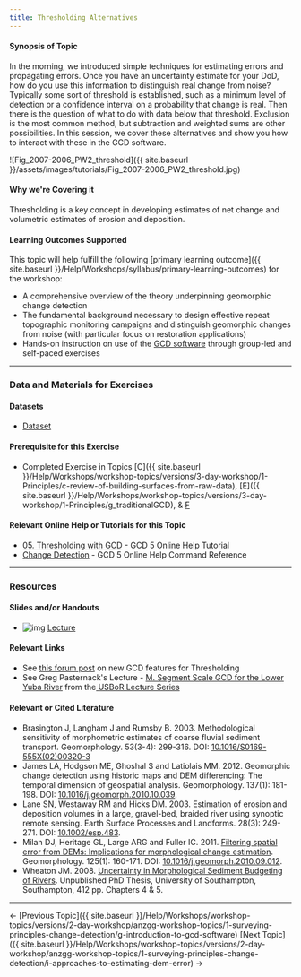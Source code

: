 ```yaml
---
title: Thresholding Alternatives
---
```


#### Synopsis of Topic

In the morning, we introduced simple techniques for estimating errors and propagating errors. Once you have an uncertainty estimate for your DoD, how do you use this information to distinguish real change from noise? Typically some sort of threshold is established, such as a minimum level of detection or a confidence interval on a probability that change is real. Then there is the question of what to do with data below that threshold. Exclusion is the most common method, but subtraction and weighted sums are other possibilities. In this session, we cover these alternatives and show you how to interact with these in the GCD software. 

![Fig_2007-2006_PW2_threshold]({{ site.baseurl }}/assets/images/tutorials/Fig_2007-2006_PW2_threshold.jpg)

#### Why we're Covering it

Thresholding is a key concept in developing estimates of net change and volumetric estimates of erosion and deposition. 

#### Learning Outcomes Supported

This topic will help fulfill the following [primary learning outcome]({{ site.baseurl }}/Help/Workshops/syllabus/primary-learning-outcomes) for the workshop:

- A comprehensive overview of the theory underpinning geomorphic change detection
- The fundamental background necessary to design effective repeat topographic monitoring campaigns and distinguish geomorphic changes from noise (with particular focus on restoration applications)
- Hands-on instruction on use of the [GCD software](http://www.joewheaton.org/Home/research/software/GCD) through group-led and self-paced exercises

------

### Data and Materials for Exercises

#### Datasets

- [Dataset](http://etal.usu.edu/GCD/Workshop/2012May/SulphurCreek_OrthoInputs.zip)

#### Prerequisite for this Exercise

- Completed Exercise in Topics [C]({{ site.baseurl }}/Help/Workshops/workshop-topics/versions/3-day-workshop/1-Principles/c-review-of-building-surfaces-from-raw-data),  [E]({{ site.baseurl }}/Help/Workshops/workshop-topics/versions/3-day-workshop/1-Principles/g_traditionalGCD), & [F](http://gcdworkshop.joewheaton.org/system/errors/NodeNotFound?suri=wuid:gx:27d471080239b4a)

#### Relevant Online Help or Tutorials for this Topic

- [05. Thresholding with GCD](http://gcd5help.joewheaton.org/tutorials--how-to/v-thresholding-w-raster-calculator) - GCD 5 Online Help Tutorial
- [Change Detection](http://gcd5help.joewheaton.org/gcd-command-reference/gcd-analysis-menu/change-detection) - GCD 5 Online Help Command Reference

------

### Resources

#### Slides and/or Handouts

- ![img](http://gcdworkshop.joewheaton.org/_/rsrc/1429929134873/workshop-topics/versions/3-day-workshop/2-errors-uncertainties/i-thresholding-alternatives/pdfIcon.png)  [Lecture](http://etal.usu.edu/GCD/Workshop/2014/Lectures/I_Thresholding.pdf) 

#### 

#### Relevant Links

- See [this forum post](http://forum.bluezone.usu.edu/gcd/viewtopic.php?f=40&t=117) on new GCD features for Thresholding
- See Greg Pasternack's Lecture - [M. Segment Scale GCD for the Lower Yuba River](http://borlecture.joewheaton.org/lecture-topics/4-case-studies-thu) from the[ USBoR Lecture Series](http://borlecture.joewheaton.org/)

#### Relevant or Cited Literature

#### 

- Brasington J, Langham J and Rumsby B. 2003. Methodological sensitivity of morphometric estimates of coarse fluvial sediment transport. Geomorphology. 53(3-4): 299-316. DOI: [10.1016/S0169-555X(02)00320-3](http://dx.doi.org/10.1016/S0169-555X%2802%2900320-3)
- James LA, Hodgson ME, Ghoshal S and Latiolais MM.  2012. Geomorphic change detection using historic maps and DEM differencing: The temporal dimension of geospatial analysis. Geomorphology. 137(1): 181-198. DOI: [10.1016/j.geomorph.2010.10.039](http://dx.doi.org/10.1016/j.geomorph.2010.10.039).
- Lane SN, Westaway RM and Hicks DM. 2003. Estimation of erosion and deposition volumes in a large, gravel-bed, braided river using synoptic remote sensing. Earth Surface Processes and Landforms. 28(3): 249-271. DOI: [10.1002/esp.483](http://dx.doi.org/10.1002/esp.483).
- Milan DJ, Heritage GL, Large ARG and Fuller IC. 2011. [Filtering spatial error from DEMs: Implications for morphological change estimation](http://etal.usu.edu/ICRRR/GCD/Milan_Filtering%20Spatial%20Error%20from%20DEM%27s.pdf). Geomorphology. 125(1): 160-171. DOI: [10.1016/j.geomorph.2010.09.012](http://dx.doi.org/10.1016/j.geomorph.2010.09.012).
- Wheaton JM. 2008. [Uncertainty in Morphological Sediment Budgeting of Rivers](http://www.joewheaton.org/Home/research/projects-1/morphological-sediment-budgeting/phdthesis). Unpublished PhD Thesis, University of Southampton, Southampton, 412 pp. Chapters 4 & 5.

------

← [Previous Topic]({{ site.baseurl }}/Help/Workshops/workshop-topics/versions/2-day-workshop/anzgg-workshop-topics/1-surveying-principles-change-detection/g-introduction-to-gcd-software)            [Next Topic]({{ site.baseurl }}/Help/Workshops/workshop-topics/versions/2-day-workshop/anzgg-workshop-topics/1-surveying-principles-change-detection/i-approaches-to-estimating-dem-error) →